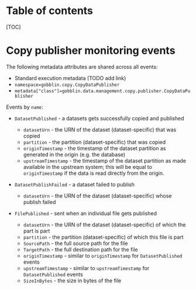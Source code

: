 # Table of contents
[TOC]

# Copy publisher monitoring events

The following metadata attributes are shared across all events:

- Standard execution metadata (TODO add link)
- `namespace=gobblin.copy.CopyDataPublisher`
- `metadata["class"]=gobblin.data.management.copy.publisher.CopyDataPublisher`

Events by `name`:

- `DatasetPublished` - a datasets gets successfully copied and published
    - `datasetUrn` - the URN of the dataset (dataset-specific) that was copied
    - `partition` - the partition (dataset-specific) that was copied
    - `originTimestamp` - the timestamp of the dataset partition as generated in the origin (e.g. the database)
    - `upstreamTimestamp` - the timestamp of the dataset partition as made available in the upstream system; this will be equal to `originTimestamp` if the data is read directly from the origin.

- `DatasetPublishFailed` - a dataset failed to publish 
    - `datasetUrn` - the URN of the dataset (dataset-specific) whose publish failed


- `FilePublished` - sent when an individual file gets published
    - `datasetUrn` - the URN of the dataset (dataset-specific) of which the part is part
    - `partition` - the partition (dataset-specific) of which this file is part
    - `SourcePath` - the full source path for the file 
    - `TargetPath` - the full destination path for the file 
    - `originTimestamp` - similar to `originTimestamp` for `DatasetPublished` events
    - `upstreamTimestamp` - similar to `upstreamTimestamp` for `DatasetPublished` events
    - `SizeInBytes` - the size in bytes of the file
